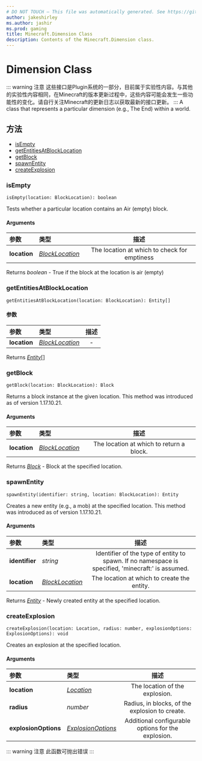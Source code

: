 ```yaml
---
# DO NOT TOUCH — This file was automatically generated. See https://github.com/Mojang/MinecraftScriptingApiDocsGenerator to modify descriptions, examples, etc.
author: jakeshirley
ms.author: jashir
ms.prod: gaming
title: Minecraft.Dimension Class
description: Contents of the Minecraft.Dimension class.
---
```

# Dimension Class
::: warning 注意
这些接口是Plugin系统的一部分，目前属于实验性内容。与其他的实验性内容相同，在Minecraft的版本更新过程中，这些内容可能会发生一些功能性的变化。请自行关注Minecraft的更新日志以获取最新的接口更新。
:::
A class that represents a particular dimension (e.g., The End) within a world.


## 方法
- [isEmpty](#isempty)
- [getEntitiesAtBlockLocation](#getentitiesatblocklocation)
- [getBlock](#getblock)
- [spawnEntity](#spawnentity)
- [createExplosion](#createexplosion)
  
### **isEmpty**
`
isEmpty(location: BlockLocation): boolean
`

Tests whether a particular location contains an Air (empty) block.
#### Arguments
| 参数 | 类型 | 描述 |
| :--- | :--- | :---: |
| **location** | [*BlockLocation*](BlockLocation.md) | The location at which to check for emptiness |

Returns *boolean* - True if the block at the location is air (empty)


### **getEntitiesAtBlockLocation**
`
getEntitiesAtBlockLocation(location: BlockLocation): Entity[]
`

#### 参数
| 参数 | 类型 | 描述 |
| :--- | :--- | :---: |
| **location** | [*BlockLocation*](BlockLocation.md) | - |

Returns [*Entity*](Entity.md)[]


### **getBlock**
`
getBlock(location: BlockLocation): Block
`

Returns a block instance at the given location. This method was introduced as of version 1.17.10.21.
#### Arguments
| 参数 | 类型 | 描述 |
| :--- | :--- | :---: |
| **location** | [*BlockLocation*](BlockLocation.md) | The location at which to return a block. |

Returns [*Block*](Block.md) - Block at the specified location.


### **spawnEntity**
`
spawnEntity(identifier: string, location: BlockLocation): Entity
`

Creates a new entity (e.g., a mob) at the specified location. This method was introduced as of version 1.17.10.21.
#### Arguments
| 参数 | 类型 | 描述 |
| :--- | :--- | :---: |
| **identifier** | *string* | Identifier of the type of entity to spawn. If no namespace is specified, 'minecraft:' is assumed. |
| **location** | [*BlockLocation*](BlockLocation.md) | The location at which to create the entity. |

Returns [*Entity*](Entity.md) - Newly created entity at the specified location.


### **createExplosion**
`
createExplosion(location: Location, radius: number, explosionOptions: ExplosionOptions): void
`

Creates an explosion at the specified location.
#### Arguments
| 参数 | 类型 | 描述 |
| :--- | :--- | :---: |
| **location** | [*Location*](Location.md) | The location of the explosion. |
| **radius** | *number* | Radius, in blocks, of the explosion to create. |
| **explosionOptions** | [*ExplosionOptions*](ExplosionOptions.md) | Additional configurable options for the explosion. |


::: warning 注意
此函数可抛出错误
:::

